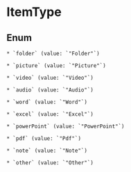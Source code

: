 
# ItemType

## Enum


    * `folder` (value: `"Folder"`)

    * `picture` (value: `"Picture"`)

    * `video` (value: `"Video"`)

    * `audio` (value: `"Audio"`)

    * `word` (value: `"Word"`)

    * `excel` (value: `"Excel"`)

    * `powerPoint` (value: `"PowerPoint"`)

    * `pdf` (value: `"Pdf"`)

    * `note` (value: `"Note"`)

    * `other` (value: `"Other"`)



